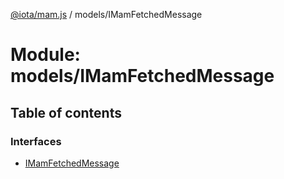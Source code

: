 [@iota/mam.js](../README.md) / models/IMamFetchedMessage

# Module: models/IMamFetchedMessage

## Table of contents

### Interfaces

- [IMamFetchedMessage](../interfaces/models_imamfetchedmessage.imamfetchedmessage.md)
